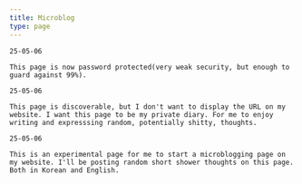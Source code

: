 ```yaml
---
title: Microblog
type: page
---
```


<style>
time, footer {
display: none;
}
</style>

<script>
document.addEventListener("DOMContentLoaded", function() {
  document.body.style.display = "none";
  const isLoggedIn = localStorage.getItem("isLoggedIn") === "true";

  if (!isLoggedIn) {
    const correctPassword = "1010"; // ✅ fixed quote marks
    let userInput;
    let isPasswordCorrect = false;

    while (!isPasswordCorrect) {
      userInput = prompt("Please enter the password:");

      if (userInput === null) {
        break;
      } else if (userInput === correctPassword) {
        localStorage.setItem("isLoggedIn", "true");
        document.body.style.display = "block";
        isPasswordCorrect = true;
      } else {
        alert("Incorrect password. Please try again.");
      }
    }
  } else {
    document.body.style.display = "block";
  }
});
</script>

```
25-05-06

This page is now password protected(very weak security, but enough to guard against 99%).
```

```
25-05-06

This page is discoverable, but I don't want to display the URL on my website. I want this page to be my private diary. For me to enjoy writing and expresssing random, potentially shitty, thoughts.
```

```
25-05-06

This is an experimental page for me to start a microblogging page on my website. I'll be posting random short shower thoughts on this page. Both in Korean and English.
```


